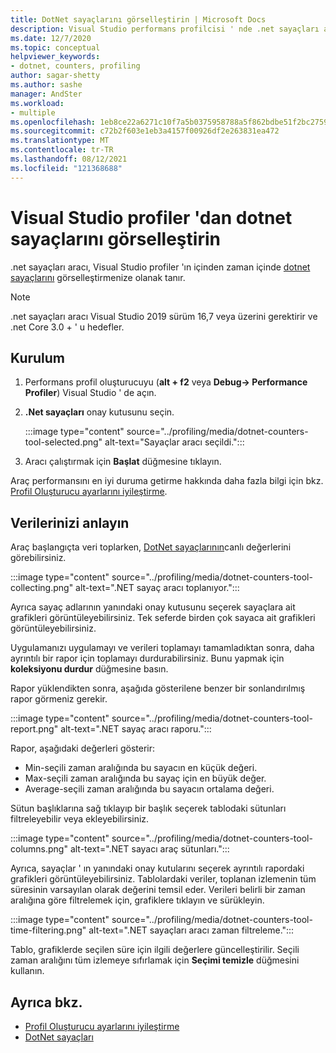 ```yaml
---
title: DotNet sayaçlarını görselleştirin | Microsoft Docs
description: Visual Studio performans profilcisi ' nde .net sayaçları aracını kullanmayı öğrenin.
ms.date: 12/7/2020
ms.topic: conceptual
helpviewer_keywords:
- dotnet, counters, profiling
author: sagar-shetty
ms.author: sashe
manager: AndSter
ms.workload:
- multiple
ms.openlocfilehash: 1eb8ce22a6271c10f7a5b0375958788a5f862bdbe51f2bc2759c67ea58399197
ms.sourcegitcommit: c72b2f603e1eb3a4157f00926df2e263831ea472
ms.translationtype: MT
ms.contentlocale: tr-TR
ms.lasthandoff: 08/12/2021
ms.locfileid: "121368688"
---
```

# <a name="visualize-dotnet-counters-from-the-visual-studio-profiler"></a>Visual Studio profiler 'dan dotnet sayaçlarını görselleştirin


.net sayaçları aracı, Visual Studio profiler 'ın içinden zaman içinde [dotnet sayaçlarını](/dotnet/core/diagnostics/dotnet-counters) görselleştirmenize olanak tanır.


> [!NOTE]
> .net sayaçları aracı Visual Studio 2019 sürüm 16,7 veya üzerini gerektirir ve .net Core 3.0 + ' u hedefler.

## <a name="setup"></a>Kurulum

1. Performans profil oluşturucuyu (**alt + f2** veya **Debug-> Performance Profiler**) Visual Studio ' de açın.

2. **.Net sayaçları** onay kutusunu seçin.

   :::image type="content" source="../profiling/media/dotnet-counters-tool-selected.png" alt-text="Sayaçlar aracı seçildi.":::

3. Aracı çalıştırmak için **Başlat** düğmesine tıklayın.

Araç performansını en iyi duruma getirme hakkında daha fazla bilgi için bkz. [Profil Oluşturucu ayarlarını iyileştirme](../profiling/optimize-profiler-settings.md).


## <a name="understand-your-data"></a>Verilerinizi anlayın

Araç başlangıçta veri toplarken, [DotNet sayaçlarının](/dotnet/core/diagnostics/dotnet-counters)canlı değerlerini görebilirsiniz.

:::image type="content" source="../profiling/media/dotnet-counters-tool-collecting.png" alt-text=".NET sayaç aracı toplanıyor.":::

Ayrıca sayaç adlarının yanındaki onay kutusunu seçerek sayaçlara ait grafikleri görüntüleyebilirsiniz. Tek seferde birden çok sayaca ait grafikleri görüntüleyebilirsiniz.


Uygulamanızı uygulamayı ve verileri toplamayı tamamladıktan sonra, daha ayrıntılı bir rapor için toplamayı durdurabilirsiniz. Bunu yapmak için **koleksiyonu durdur** düğmesine basın.


Rapor yüklendikten sonra, aşağıda gösterilene benzer bir sonlandırılmış rapor görmeniz gerekir.

:::image type="content" source="../profiling/media/dotnet-counters-tool-report.png" alt-text=".NET sayaç aracı raporu.":::

Rapor, aşağıdaki değerleri gösterir:

- Min-seçili zaman aralığında bu sayacın en küçük değeri.
- Max-seçili zaman aralığında bu sayaç için en büyük değer.
- Average-seçili zaman aralığında bu sayacın ortalama değeri.

Sütun başlıklarına sağ tıklayıp bir başlık seçerek tablodaki sütunları filtreleyebilir veya ekleyebilirsiniz.

:::image type="content" source="../profiling/media/dotnet-counters-tool-columns.png" alt-text=".NET sayacı araç sütunları.":::

Ayrıca, sayaçlar ' ın yanındaki onay kutularını seçerek ayrıntılı rapordaki grafikleri görüntüleyebilirsiniz. Tablolardaki veriler, toplanan izlemenin tüm süresinin varsayılan olarak değerini temsil eder. Verileri belirli bir zaman aralığına göre filtrelemek için, grafiklere tıklayın ve sürükleyin.

:::image type="content" source="../profiling/media/dotnet-counters-tool-time-filtering.png" alt-text=".NET sayaçları aracı zaman filtreleme.":::

Tablo, grafiklerde seçilen süre için ilgili değerlere güncelleştirilir. Seçili zaman aralığını tüm izlemeye sıfırlamak için **Seçimi temizle** düğmesini kullanın.


## <a name="see-also"></a>Ayrıca bkz.

- [Profil Oluşturucu ayarlarını iyileştirme](../profiling/optimize-profiler-settings.md)
- [DotNet sayaçları](/dotnet/core/diagnostics/dotnet-counters)
